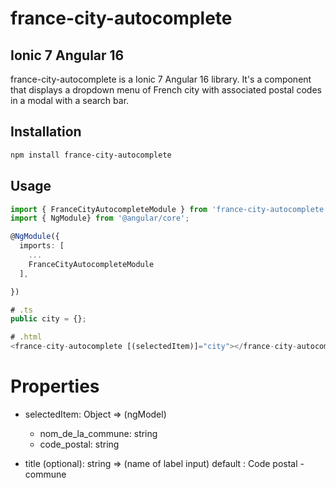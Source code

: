 # france-city-autocomplete
## Ionic 7 Angular 16

france-city-autocomplete is a Ionic 7 Angular 16 library. It's a component that displays a dropdown menu of French city with associated postal codes in a modal with a search bar.

## Installation


```bash
npm install france-city-autocomplete
```

## Usage

```ts
import { FranceCityAutocompleteModule } from 'france-city-autocomplete';
import { NgModule} from '@angular/core';

@NgModule({
  imports: [
    ...
    FranceCityAutocompleteModule
  ],

})

# .ts
public city = {};

# .html
<france-city-autocomplete [(selectedItem)]="city"></france-city-autocomplete>

```

# Properties
- selectedItem: Object => (ngModel)
   - nom_de_la_commune: string
   - code_postal: string

- title (optional): string => (name of label input)
    default : Code postal - commune

